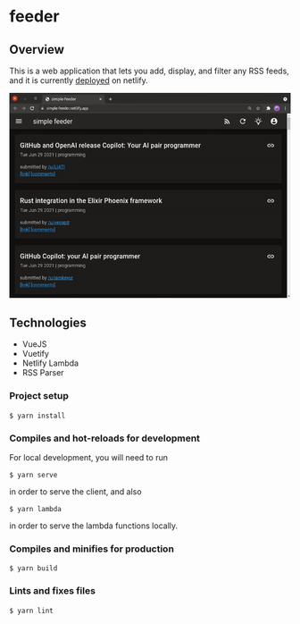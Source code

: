 # feeder 

## Overview
This is a web application that lets you add, display, and filter any RSS feeds, and it is currently [deployed](https://simple-feeder.netlify.app/) on netlify. 

![simple feeder preview](preview.gif)

## Technologies
- VueJS
- Vuetify
- Netlify Lambda
- RSS Parser
### Project setup

    $ yarn install

### Compiles and hot-reloads for development
For local development, you will need to run

    $ yarn serve

in order to serve the client, and also

    $ yarn lambda

in order to serve the lambda functions locally.
### Compiles and minifies for production

    $ yarn build

### Lints and fixes files

    $ yarn lint
